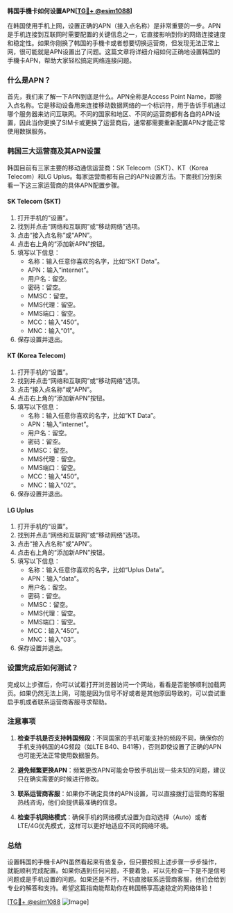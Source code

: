 **韩国手機卡如何设置APN[[TG💪+ @esim1088](https://t.me/s/esim1088)]**

在韩国使用手机上网，设置正确的APN（接入点名称）是非常重要的一步。APN是手机连接到互联网时需要配置的关键信息之一，它直接影响到你的网络连接速度和稳定性。如果你刚换了韩国的手機卡或者想要切换运营商，但发现无法正常上网，很可能就是APN设置出了问题。这篇文章将详细介绍如何正确地设置韩国的手機卡APN，帮助大家轻松搞定网络连接问题。

### 什么是APN？

首先，我们来了解一下APN到底是什么。APN全称是Access Point Name，即接入点名称。它是移动设备用来连接移动数据网络的一个标识符，用于告诉手机通过哪个服务器来访问互联网。不同的国家和地区、不同的运营商都有各自的APN设置，因此当你更换了SIM卡或更换了运营商后，通常都需要重新配置APN才能正常使用数据服务。

### 韩国三大运营商及其APN设置

韩国目前有三家主要的移动通信运营商：SK Telecom（SKT）、KT（Korea Telecom）和LG Uplus。每家运营商都有自己的APN设置方法。下面我们分别来看一下这三家运营商的具体APN配置步骤。

#### SK Telecom (SKT)

1. 打开手机的“设置”。
2. 找到并点击“网络和互联网”或“移动网络”选项。
3. 点击“接入点名称”或“APN”。
4. 点击右上角的“添加新APN”按钮。
5. 填写以下信息：
   - 名称：输入任意你喜欢的名字，比如“SKT Data”。
   - APN：输入“internet”。
   - 用户名：留空。
   - 密码：留空。
   - MMSC：留空。
   - MMS代理：留空。
   - MMS端口：留空。
   - MCC：输入“450”。
   - MNC：输入“01”。
6. 保存设置并退出。

#### KT (Korea Telecom)

1. 打开手机的“设置”。
2. 找到并点击“网络和互联网”或“移动网络”选项。
3. 点击“接入点名称”或“APN”。
4. 点击右上角的“添加新APN”按钮。
5. 填写以下信息：
   - 名称：输入任意你喜欢的名字，比如“KT Data”。
   - APN：输入“internet”。
   - 用户名：留空。
   - 密码：留空。
   - MMSC：留空。
   - MMS代理：留空。
   - MMS端口：留空。
   - MCC：输入“450”。
   - MNC：输入“02”。
6. 保存设置并退出。

#### LG Uplus

1. 打开手机的“设置”。
2. 找到并点击“网络和互联网”或“移动网络”选项。
3. 点击“接入点名称”或“APN”。
4. 点击右上角的“添加新APN”按钮。
5. 填写以下信息：
   - 名称：输入任意你喜欢的名字，比如“Uplus Data”。
   - APN：输入“data”。
   - 用户名：留空。
   - 密码：留空。
   - MMSC：留空。
   - MMS代理：留空。
   - MMS端口：留空。
   - MCC：输入“450”。
   - MNC：输入“03”。
6. 保存设置并退出。

### 设置完成后如何测试？

完成以上步骤后，你可以试着打开浏览器访问一个网站，看看是否能够顺利加载网页。如果仍然无法上网，可能是因为信号不好或者是其他原因导致的，可以尝试重启手机或者联系运营商客服寻求帮助。

### 注意事项

1. **检查手机是否支持韩国频段**：不同国家的手机可能支持的频段不同，确保你的手机支持韩国的4G频段（如LTE B40、B41等），否则即使设置了正确的APN也可能无法正常使用数据服务。
   
2. **避免频繁更换APN**：频繁更改APN可能会导致手机出现一些未知的问题，建议只在确实需要的时候进行修改。

3. **联系运营商客服**：如果你不确定具体的APN设置，可以直接拨打运营商的客服热线咨询，他们会提供最准确的信息。

4. **检查手机网络模式**：确保手机的网络模式设置为自动选择（Auto）或者LTE/4G优先模式，这样可以更好地适应不同的网络环境。

### 总结

设置韩国的手機卡APN虽然看起来有些复杂，但只要按照上述步骤一步步操作，就能顺利完成配置。如果你遇到任何问题，不要着急，可以先检查一下是不是信号问题或是手机设置的问题。如果还是不行，不妨直接联系运营商客服，他们会给到专业的解答和支持。希望这篇指南能帮助你在韩国畅享高速稳定的网络体验！

[[TG💪+ @esim1088](https://t.me/s/esim1088) ![Image](https://i.postimg.cc/4NQfJmqS/Snipaste-2025-05-13-00-14-12.png)]